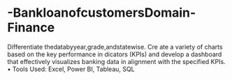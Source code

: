 # -BankloanofcustomersDomain-Finance
 Differentiate thedatabyyear,grade,andstatewise. Cre ate a variety of charts based on the key performance in dicators (KPIs) and develop a dashboard that effectively  visualizes banking data in alignment with the specified  KPIs.  • Tools Used: Excel, Power BI, Tableau, SQL
